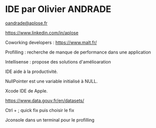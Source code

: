 # IDE par Olivier ANDRADE

oandrade@aplose.fr

https://www.linkedin.com/in/aplose

Coworking developers : https://www.malt.fr/

Profilling : recherche de manque de performance dans une application

Intellisense : propose des solutions d'amélioaration

IDE aide à la productivité.

NullPointer est une variable initialisé à NULL.

Xcode IDE de Apple.

https://www.data.gouv.fr/en/datasets/

Ctrl + ; quick fix puis choisir le fix

Jconsole dans un terminal pour le profilling
